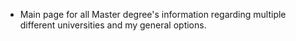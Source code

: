 - Main page for all Master degree's information regarding multiple different universities and my general options.